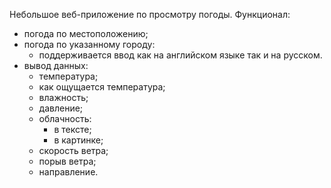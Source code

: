 Небольшое веб-приложение по просмотру погоды.
Функционал:
- погода по местоположению;
- погода по указанному городу:
  - поддерживается ввод как на английском языке так и на русском.
- вывод данных:
  - температура;
  - как ощущается температура;
  - влажность;
  - давление;
  - облачность:
    - в тексте;
    - в картинке;
  - скорость ветра;
  - порыв ветра;
  - направление.
